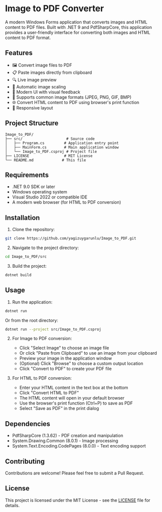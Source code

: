 # Image to PDF Converter

A modern Windows Forms application that converts images and HTML content to PDF files. Built with .NET 9 and PdfSharpCore, this application provides a user-friendly interface for converting both images and HTML content to PDF format.

## Features

- 🖼️ Convert image files to PDF
- 📋 Paste images directly from clipboard
- 🔍 Live image preview
- 📐 Automatic image scaling
- 💫 Modern UI with visual feedback
- 🎨 Supports common image formats (JPEG, PNG, GIF, BMP)
- 🌐 Convert HTML content to PDF using browser's print function
- 📱 Responsive layout

## Project Structure

```
Image_to_PDF/
├── src/                    # Source code
│   ├── Program.cs         # Application entry point
│   ├── MainForm.cs        # Main application window
│   └── Image_to_PDF.csproj # Project file
├── LICENSE                # MIT License
└── README.md             # This file
```

## Requirements

- .NET 9.0 SDK or later
- Windows operating system
- Visual Studio 2022 or compatible IDE
- A modern web browser (for HTML to PDF conversion)

## Installation

1. Clone the repository:
```bash
git clone https://github.com/yagizuygarunlu/Image_to_PDF.git
```

2. Navigate to the project directory:
```bash
cd Image_to_PDF/src
```

3. Build the project:
```bash
dotnet build
```

## Usage

1. Run the application:
```bash
dotnet run
```

Or from the root directory:
```bash
dotnet run --project src/Image_to_PDF.csproj
```

2. For Image to PDF conversion:
   - Click "Select Image" to choose an image file
   - Or click "Paste from Clipboard" to use an image from your clipboard
   - Preview your image in the application window
   - (Optional) Click "Browse" to choose a custom output location
   - Click "Convert to PDF" to create your PDF file

3. For HTML to PDF conversion:
   - Enter your HTML content in the text box at the bottom
   - Click "Convert HTML to PDF"
   - The HTML content will open in your default browser
   - Use the browser's print function (Ctrl+P) to save as PDF
   - Select "Save as PDF" in the print dialog

## Dependencies

- PdfSharpCore (1.3.62) - PDF creation and manipulation
- System.Drawing.Common (8.0.1) - Image processing
- System.Text.Encoding.CodePages (8.0.0) - Text encoding support

## Contributing

Contributions are welcome! Please feel free to submit a Pull Request.

## License

This project is licensed under the MIT License - see the [LICENSE](LICENSE) file for details. 